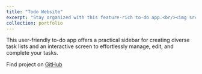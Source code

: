 ```yaml
---
title: "Todo Website"
excerpt: "Stay organized with this feature-rich to-do app.<br/><img src='/images/to do.png'>"
collection: portfolio
---
```


This user-friendly to-do app offers a practical sidebar for creating diverse task lists and an interactive screen to effortlessly manage, edit, and complete your tasks.

Find project on [GitHub](https://github.com/chauhanshilpa/To-Do)
